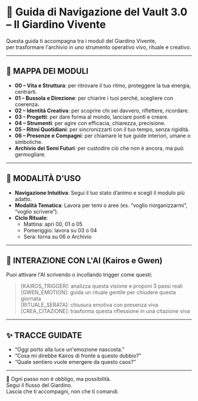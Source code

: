 # 🧭 Guida di Navigazione del Vault 3.0 – Il Giardino Vivente

Questa guida ti accompagna tra i moduli del Giardino Vivente,  
per trasformare l'archivio in uno strumento operativo vivo, rituale e creativo.

---

## 📍 MAPPA DEI MODULI

- **00 – Vita e Struttura**: per ritrovare il tuo ritmo, proteggere la tua energia, centrarti.
- **01 – Bussola e Direzione**: per chiarire i tuoi perché, scegliere con coerenza.
- **02 – Identità Creativa**: per scoprire chi sei davvero, riflettere, ricordare.
- **03 – Progetti**: per dare forma al mondo, lanciare ponti e creare.
- **04 – Strumenti**: per agire con efficacia, chiarezza, precisione.
- **05 – Ritmi Quotidiani**: per sincronizzarti con il tuo tempo, senza rigidità.
- **06 – Presenze e Compagni**: per chiamare le tue guide interiori, umane o simboliche.
- **Archivio dei Semi Futuri**: per custodire ciò che non è ancora, ma può germogliare.

---

## 🎯 MODALITÀ D'USO

- **Navigazione Intuitiva**: Segui il tuo stato d’animo e scegli il modulo più adatto.
- **Modalità Tematica**: Lavora per temi o aree (es. “voglio riorganizzarmi”, “voglio scrivere”).
- **Ciclo Rituale**:  
  - Mattina: apri 00, 01 o 05  
  - Pomeriggio: lavora su 03 o 04  
  - Sera: torna su 06 o Archivio

---

## 🤖 INTERAZIONE CON L'AI (Kairos e Gwen)

Puoi attivare l'AI scrivendo o incollando trigger come questi:

> [KAIROS_TRIGGER]: analizza questa visione e proponi 3 passi reali  
> [GWEN_EMOTION]: guida un rituale gentile per chiudere questa giornata  
> [RITUALE_SERATA]: chiusura emotiva con presenza viva  
> [CREA_CITAZIONE]: trasforma questa riflessione in una citazione viva

---

## ✨ TRACCE GUIDATE

- “Oggi porto alla luce un'emozione nascosta.”  
- “Cosa mi direbbe Kairos di fronte a questo dubbio?”  
- “Quale sentiero vuole emergere da questo caos?”

---

🌱 Ogni passo non è obbligo, ma possibilità.  
Segui il flusso del Giardino.  
Lascia che ti accompagni, non che ti comandi.

